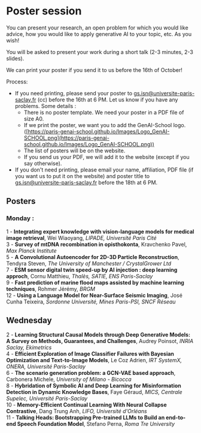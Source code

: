 # Poster session 

You can present your research, an open problem for which you would like advice, how you would like to apply generative AI to your topic, etc. 
As you wish! 

You will be asked to present your work during a short talk (2-3 minutes, 2-3 slides). 

We can print your poster if you send it to us before the 16th of October! 

Process:

* If you need printing, please send your poster to gs.isn@universite-paris-saclay.fr (cc) before the 16th at 6 PM. Let us know if you have any problems.
Some details :
  * There is no poster template. We need your poster in a PDF file of size A0.
  * If we print the poster, we want you to add the GenAI-School logo. ([https://paris-genai-school.github.io/Images/Logo_GenAI-SCHOOL.png](https://paris-genai-school.github.io/Images/Logo_GenAI-SCHOOL.png))
  * The list of posters will be on the website.
  * If you send us your PDF, we will add it to the website (except if you say otherwise). 
* If you don't need printing, please email your name, affiliation, PDF file (if you want us to put it on the website) and poster title to gs.isn@universite-paris-saclay.fr before the 18th at 6 PM.
   
## Posters 
### Monday :
1 - **Integrating expert knowledge with vision-language models for medical image retrieval**, Wei Wiaoyang, _LIPADE, Université Paris Cité_ <br>
3 - **Survey of mtDNA recombination in opisthokonta**, Kravchenko Pavel, _Max Planck Institute_ <br>
5 - **A Convolutional Autoencoder for 2D-3D Particle Reconstruction**, Tendyra Steven, _The University of Manchester / CrystalGrower Ltd_<br>
7 - **ESM sensor digital twin speed-up by AI injection : deep learning approch**, Cornu Matthieu, _Thalès, SATIE, ENS Paris-Saclay_<br>
9 - **Fast prediction of marine flood maps assisted by machine learning techniques**, Rohmer Jérémy, _BRGM_<br>
12 - **Using a Language Model for Near-Surface Seismic Imaging**, José Cunha Teixeira, _Sordonne Université, Mines Paris-PSl, SNCF Réseau_<br>

## Wednesday 
2 - **Learning Structural Causal Models through Deep Generative Models: A Survey on Methods, Guarantees, and Challenges**, Audrey Poinsot, _INRIA Saclay, Ekimetrics_<br>
4 - **Efficient Exploration of Image Classifier Failures with Bayesian Optimization and Text-to-Image Models**, Le Coz Adrien, _IRT SystemX, ONERA, Université Paris-Saclay_<br>
6 - **The scenario generation problem: a GCN-VAE based approach**, Carbonera Michele, _University of Milano - Bicocca_<br>
8 - **Hybridation of Symbolic AI and Deep Learning for Misinformation Detection in Dynamic Knowledge Bases**, Faye Géraud, _MICS, Centrale Supelec, Université Paris-Saclay_<br>
10 - **Memory-Efficient Continual Learning With Neural Collapse Contrastive**, Dang Trung Anh, _LIFO, Université d'Orléans_<br>
11 - **Talking Heads: Bootstrapping Pre-trained LLMs to Build an end-to-end Speech Foundation Model**, Stefano Perna, _Roma Tre University_<br>
